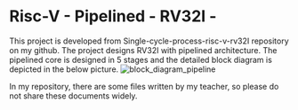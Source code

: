 # Risc-V - Pipelined - RV32I -
This project is developed from Single-cycle-process-risc-v-rv32I repository on my github.
The project designs RV32I with pipelined architecture.
The pipelined core is designed in 5 stages and the detailed block diagram is depicted in the below picture.
![block_diagram_pipeline](https://github.com/Stork1323/Risc-V-Pipelined-RV32I-/assets/136346435/258f6fa4-c02a-4d4b-ab74-a4ce2aa6dc36)

In my repository, there are some files written by my teacher, so please do not share these documents widely.
